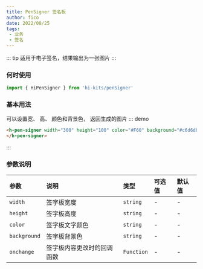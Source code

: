 ```yaml
---
title: PenSigner 签名板
author: fico
date: 2022/08/25
tags:
 - 业务
 - 签名
---
```

::: tip
适用于电子签名，结果输出为一张图片
:::
### 何时使用
```ts
import { HiPenSigner } from 'hi-kits/penSigner'
```

### 基本用法
可以设置宽、 高、 颜色和背景色， 返回生成的图片
::: demo
```html
<h-pen-signer width="300" height="100" color="#F60" background="#c6d6db" onchange="console.log(event.detail.img)">
</h-pen-signer>
```
:::

### 参数说明

|参数|说明|类型|可选值|默认值
|:--|:--|:--|:-----|:---
| `width`| 签字板宽度 |  `string` | - | -
| `height`| 签字板高度 |  `string` | - | -
| `color`| 签字板文字颜色 |  `string` | - | -
| `background`| 签字板背景色 |  `string` | - | -
| `onchange`| 签字板内容更改时的回调函数 |  `Function` | - | -
